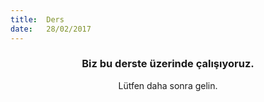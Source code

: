 ```yaml
---
title:  Ders
date:   28/02/2017
---
```


### <center>Biz bu derste üzerinde çalışıyoruz.</center>
<center>Lütfen daha sonra gelin.</center>